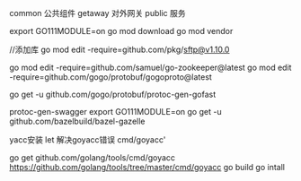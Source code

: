 
common 公共组件
getaway 对外网关
public  服务



export GO111MODULE=on 
go mod download
go mod vendor 

//添加库
go mod edit -require=github.com/pkg/sftp@v1.10.0

go mod edit -require=github.com/samuel/go-zookeeper@latest
go mod edit -require=github.com/gogo/protobuf/gogoproto@latest

go get -u github.com/gogo/protobuf/protoc-gen-gofast

protoc-gen-swagger
export GO111MODULE=on 
go get -u github.com/bazelbuild/bazel-gazelle

yacc安装 let
解决goyacc错误 cmd/goyacc'

go get github.com/golang/tools/cmd/goyacc
https://github.com/golang/tools/tree/master/cmd/goyacc
go build
go intall
